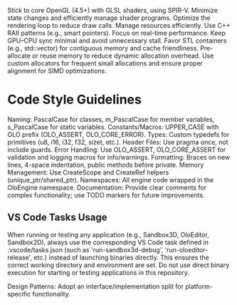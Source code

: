 Stick to core OpenGL (4.5+) with GLSL shaders, using SPIR-V.
Minimize state changes and efficiently manage shader programs.
Optimize the rendering loop to reduce draw calls.
Manage resources efficiently.
Use C++ RAII patterns (e.g., smart pointers).
Focus on real-time performance.
Keep GPU–CPU sync minimal and avoid unnecessary stall.
Favor STL containers (e.g., std::vector) for contiguous memory and cache friendliness. Pre-allocate or reuse memory to reduce dynamic allocation overhead.
Use custom allocators for frequent small allocations and ensure proper alignment for SIMD optimizations.

# Code Style Guidelines
Naming: PascalCase for classes, m_PascalCase for member variables, s_PascalCase for static variables.
Constants/Macros: UPPER_CASE with OLO prefix (OLO_ASSERT, OLO_CORE_ERROR).
Types: Custom typedefs for primitives (u8, i16, i32, f32, sizet, etc.).
Header Files: Use pragma once, not include guards.
Error Handling: Use OLO_ASSERT, OLO_CORE_ASSERT for validation and logging macros for info/warnings.
Formatting: Braces on new lines, 4-space indentation, public methods before private.
Memory Management: Use CreateScope<T> and CreateRef<T> helpers (unique_ptr/shared_ptr).
Namespaces: All engine code wrapped in the OloEngine namespace.
Documentation: Provide clear comments for complex functionality; use TODO markers for future improvements.

## VS Code Tasks Usage
When running or testing any application (e.g., Sandbox3D, OloEditor, Sandbox2D), always use the corresponding VS Code task defined in .vscode/tasks.json (such as 'run-sandbox3d-debug', 'run-oloeditor-release', etc.) instead of launching binaries directly. This ensures the correct working directory and environment are set. Do not use direct binary execution for starting or testing applications in this repository.

Design Patterns: Adopt an interface/implementation split for platform-specific functionality.
